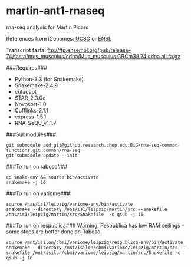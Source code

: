 martin-ant1-rnaseq
============

rna-seq analysis for Martin Picard

References from iGenomes:
[UCSC](ftp://ussd-ftp.illumina.com/Mus_musculus/UCSC/mm10/Mus_musculus_UCSC_mm10.tar.gz)
or
[ENSL](ftp://ussd-ftp.illumina.com/Mus_musculus/Ensembl/GRCm38/Mus_musculus_Ensembl_GRCm38.tar.gz)

Transcript fasta:
<ftp://ftp.ensembl.org/pub/release-74/fasta/mus_musculus/cdna/Mus_musculus.GRCm38.74.cdna.all.fa.gz>

###Requires###
- Python-3.3 (for Snakemake)
- Snakemake-2.4.9
- cutadapt
- STAR_2.3.0e
- Novosort-1.0
- Cufflinks-2.1.1
- express-1.5.1
- RNA-SeQC_v1.1.7

###Submodules###
```
git submodule add git@github.research.chop.edu:BiG/rna-seq-common-functions.git common/rna-seq
git submodule update --init
```

###To run on raboso###
```
cd snake-env && source bin/activate
snakemake -j 16
```

###To run on variome###
```
source /nas/is1/leipzig/variome-env/bin/activate
snakemake --directory /nas/is1/leipzig/martin/src --snakefile /nas/is1/leipzig/martin/src/Snakefile  -c qsub -j 16
```

###To run on respublica###
Warning: Respublica has low RAM ceilings - some steps are better done on Raboso
```
source /mnt/isilon/cbmi/variome/leipzig/respublica-env/bin/activate
snakemake --directory /mnt/isilon/cbmi/variome/leipzig/martin/src --snakefile /mnt/isilon/cbmi/variome/leipzig/martin/src/Snakefile -c qsub -j 16
```
